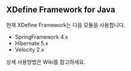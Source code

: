## XDefine Framework for Java

현재 XDefine Framework는 다음 모듈을 사용합니다.
- SpringFramework 4.x
- Hibernate 5.x
- Velocity 2.x

상세 사용방법은 Wiki를 참고하세요.
 


